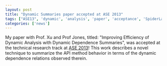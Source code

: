```yaml
---
layout: post
title: "Dynamic Summaries paper accepted at ASE 2013"
tags: ["ASE13", 'dynamic', 'analysis', 'paper', 'acceptance', 'SpiderLab']
categories: ['news']
---
```



My paper with Prof. Xu and Prof Jones, titled: "Improving Efficiency of Dynamic Analysis with Dynamic Dependence Summaries", was accepted at the technical research track at [ASE 2013](http://ase2013.org/)! This work describes a novel technique to summarize the API method behavior in terms of the dynamic dependence relations observed therein.